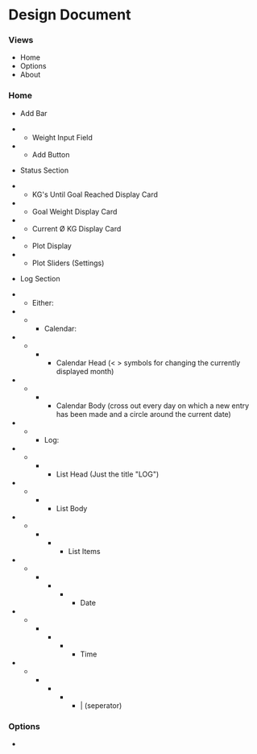 # Design Document

### Views

- Home
- Options
- About

### Home

- Add Bar
- - Weight Input Field
- - Add Button
- Status Section
- - KG's Until Goal Reached Display Card
- - Goal Weight Display Card
- - Current Ø KG Display Card
- - Plot Display
- - Plot Sliders (Settings)
- Log Section
- - Either:
- - - Calendar:
- - - - Calendar Head (< > symbols for changing the currently displayed month)
- - - - Calendar Body (cross out every day on which a new entry has been made and a circle around the current date)

- - - Log:
- - - - List Head (Just the title "LOG")
- - - - List Body
- - - - - List Items
- - - - - - Date
- - - - - - Time
- - - - - - | (seperator)

### Options

- 